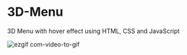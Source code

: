 # 3D-Menu
3D Menu with hover effect using HTML, CSS and JavaScript

![ezgif com-video-to-gif](https://github.com/jgongala/3D-Menu/assets/65823190/6f0e848d-9020-4692-9a6f-a09ed73aa923)
